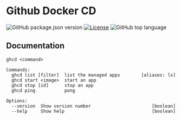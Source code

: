 # Github Docker CD
![GitHub package.json version](https://img.shields.io/github/package-json/v/hobroker/github-docker-cd?style=flat-square)
[![License](https://img.shields.io/github/license/hobroker/github-docker-cd)](LICENSE)
![GitHub top language](https://img.shields.io/github/languages/top/hobroker/github-docker-cd)

## Documentation
```
ghcd <command>

Commands:
  ghcd list [filter]  list the managed apps        [aliases: ls]
  ghcd start <image>  start an app
  ghcd stop [id]      stop an app
  ghcd ping           pong

Options:
  --version  Show version number                       [boolean]
  --help     Show help                                 [boolean]
```
